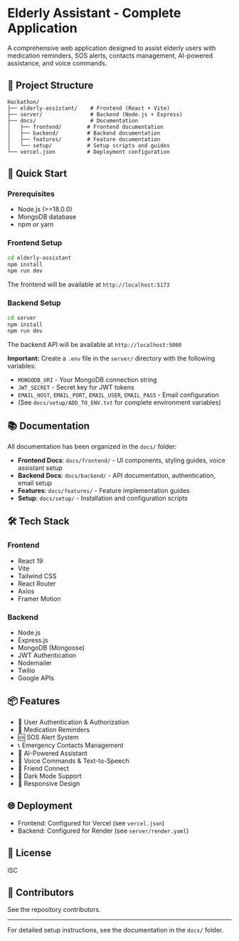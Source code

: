 # Elderly Assistant - Complete Application

A comprehensive web application designed to assist elderly users with medication reminders, SOS alerts, contacts management, AI-powered assistance, and voice commands.

## 📁 Project Structure

```
Hackathon/
├── elderly-assistant/    # Frontend (React + Vite)
├── server/               # Backend (Node.js + Express)
├── docs/                 # Documentation
│   ├── frontend/        # Frontend documentation
│   ├── backend/         # Backend documentation
│   ├── features/        # Feature documentation
│   └── setup/           # Setup scripts and guides
└── vercel.json          # Deployment configuration
```

## 🚀 Quick Start

### Prerequisites
- Node.js (>=18.0.0)
- MongoDB database
- npm or yarn

### Frontend Setup

```bash
cd elderly-assistant
npm install
npm run dev
```

The frontend will be available at `http://localhost:5173`

### Backend Setup

```bash
cd server
npm install
npm run dev
```

The backend API will be available at `http://localhost:5000`

**Important:** Create a `.env` file in the `server/` directory with the following variables:
- `MONGODB_URI` - Your MongoDB connection string
- `JWT_SECRET` - Secret key for JWT tokens
- `EMAIL_HOST`, `EMAIL_PORT`, `EMAIL_USER`, `EMAIL_PASS` - Email configuration
- (See `docs/setup/ADD_TO_ENV.txt` for complete environment variables)

## 📚 Documentation

All documentation has been organized in the `docs/` folder:

- **Frontend Docs**: `docs/frontend/` - UI components, styling guides, voice assistant setup
- **Backend Docs**: `docs/backend/` - API documentation, authentication, email setup
- **Features**: `docs/features/` - Feature implementation guides
- **Setup**: `docs/setup/` - Installation and configuration scripts

## 🛠️ Tech Stack

### Frontend
- React 19
- Vite
- Tailwind CSS
- React Router
- Axios
- Framer Motion

### Backend
- Node.js
- Express.js
- MongoDB (Mongoose)
- JWT Authentication
- Nodemailer
- Twilio
- Google APIs

## 📦 Features

- 🔐 User Authentication & Authorization
- 💊 Medication Reminders
- 🆘 SOS Alert System
- 📞 Emergency Contacts Management
- 🤖 AI-Powered Assistant
- 🎤 Voice Commands & Text-to-Speech
- 👥 Friend Connect
- 🎨 Dark Mode Support
- 📱 Responsive Design

## 🌐 Deployment

- Frontend: Configured for Vercel (see `vercel.json`)
- Backend: Configured for Render (see `server/render.yaml`)

## 📝 License

ISC

## 👥 Contributors

See the repository contributors.

---

For detailed setup instructions, see the documentation in the `docs/` folder.

